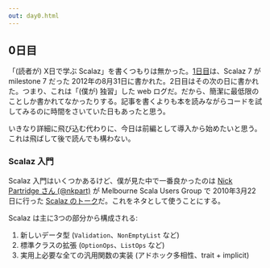 ```yaml
---
out: day0.html
---
```


  [day1]: http://eed3si9n.com/ja/learning-scalaz-day1

0日目
----

「(読者が) X日で学ぶ Scalaz」を書くつもりは無かった。[1日目][day1]は、Scalaz 7 が milestone 7 だった 2012年の8月31日に書かれた。2日目はその次の日に書かれた。つまり、これは「(僕が) 独習」した web ログだ。だから、簡潔に最低限のことしか書かれてなかったりする。記事を書くよりも本を読みながらコードを試してみるのに時間をさいていた日もあったと思う。

いきなり詳細に飛び込む代わりに、今日は前編として導入から始めたいと思う。これは飛ばして後で読んでも構わない。

### Scalaz 入門

Scalaz 入門はいくつかあるけど、僕が見た中で一番良かったのは [Nick Partridge さん (@nkpart)](https://twitter.com/nkpart) が Melbourne Scala Users Group で 2010年3月22日に行った [Scalaz のトーク](http://vimeo.com/10482466)だ。これをネタとして使うことにする。

Scalaz は主に3つの部分から構成される:

1. 新しいデータ型 (`Validation`、`NonEmptyList` など)
2. 標準クラスの拡張 (`OptionOps`、`ListOps` など)
3. 実用上必要な全ての汎用関数の実装 (アドホック多相性、trait + implicit)
